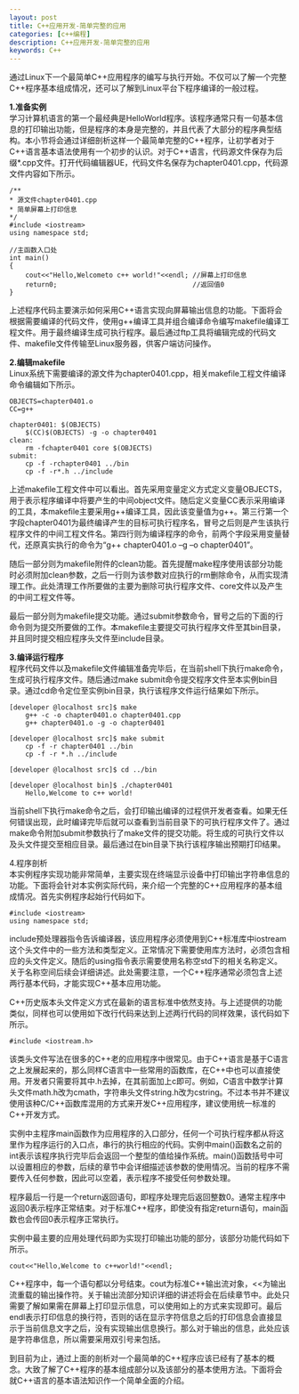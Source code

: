```yaml
---
layout: post
title: C++应用开发-简单完整的应用
categories: [c++编程]
description: C++应用开发-简单完整的应用
keywords: C++
---
```

<div id='preview-contents' class='note-content'>



<p>通过Linux下一个最简单C++应用程序的编写与执行开始。不仅可以了解一个完整C++程序基本组成情况，还可以了解到Linux平台下程序编译的一般过程。</p>

<p><strong>1.准备实例</strong> <br>
学习计算机语言的第一个最经典是HelloWorld程序。该程序通常只有一句基本信息的打印输出功能，但是程序的本身是完整的，并且代表了大部分的程序典型结构。本小节将会通过详细剖析这样一个最简单完整的C++程序，让初学者对于C++语言基本语法使用有一个初步的认识。对于C++语言，代码源文件保存为后缀*.cpp文件。打开代码编辑器UE，代码文件名保存为chapter0401.cpp，代码源文件内容如下所示。</p>

<pre class="prettyprint hljs-dark"><code class="hljs cpp"><div class="hljs-line"><span class="hljs-comment">/**</span>
</div><div class="hljs-line"><span class="hljs-comment">* 源文件chapter0401.cpp</span>
</div><div class="hljs-line"><span class="hljs-comment">* 简单屏幕上打印信息</span>
</div><div class="hljs-line"><span class="hljs-comment">*/</span>
</div><div class="hljs-line"><span class="hljs-meta">#<span class="hljs-meta-keyword">include</span> <span class="hljs-meta-string">&lt;iostream&gt;</span></span>
</div><div class="hljs-line"><span class="hljs-keyword">using</span> <span class="hljs-keyword">namespace</span> <span class="hljs-built_in">std</span>;
</div><div class="hljs-line"><wbr>
</div><div class="hljs-line"><span class="hljs-comment">//主函数入口处</span>
</div><div class="hljs-line"><span class="hljs-function"><span class="hljs-keyword">int</span> <span class="hljs-title">main</span><span class="hljs-params">()</span></span>
</div><div class="hljs-line"><span class="hljs-function"></span>{
</div><div class="hljs-line">    <span class="hljs-built_in">cout</span>&lt;&lt;<span class="hljs-string">"Hello,Welcometo c++ world!"</span>&lt;&lt;<span class="hljs-built_in">endl</span>; <span class="hljs-comment">//屏幕上打印信息</span>
</div><div class="hljs-line">    return0;                                  <span class="hljs-comment">//返回值0                                        </span>
</div><div class="hljs-line">}
</div></code></pre>

<p>上述程序代码主要演示如何采用C++语言实现向屏幕输出信息的功能。下面将会根据需要编译的代码文件，使用g++编译工具并组合编译命令编写makefile编译工程文件。用于最终编译生成可执行程序。最后通过ftp工具将编辑完成的代码文件、makefile文件传输至Linux服务器，供客户端访问操作。</p>

<p><strong>2.编辑makefile</strong> <br>
Linux系统下需要编译的源文件为chapter0401.cpp，相关makefile工程文件编译命令编辑如下所示。</p>

<pre class="prettyprint hljs-dark"><code class="hljs armasm"><div class="hljs-line"><span class="hljs-symbol">OBJECTS</span><span class="hljs-symbol">=chapter0401</span>.o
</div><div class="hljs-line"><span class="hljs-symbol">CC</span><span class="hljs-symbol">=g</span>++
</div><div class="hljs-line"><span class="hljs-symbol"></span>
</div><div class="hljs-line"><span class="hljs-symbol">chapter0401:</span> $(OBJECTS)
</div><div class="hljs-line">    $(CC)$(OBJECTS) -g -o chapter0401
</div><div class="hljs-line"><span class="hljs-symbol">clean</span>:
</div><div class="hljs-line">    rm -fchapter0401 core $(OBJECTS)
</div><div class="hljs-line"><span class="hljs-keyword">submit:</span>
</div><div class="hljs-line"><span class="hljs-keyword"></span>    <span class="hljs-meta">cp</span> -f -rchapter0401 ../<span class="hljs-keyword">bin</span>
</div><div class="hljs-line"><span class="hljs-keyword"></span>    <span class="hljs-meta">cp</span> -f -r*.h ../<span class="hljs-meta">include</span>
</div></code></pre>

<p>上述makefile工程文件中可以看出。首先采用变量定义方式定义变量OBJECTS，用于表示程序编译中将要产生的中间object文件。随后定义变量CC表示采用编译的工具，本makefile主要采用g++编译工具，因此该变量值为g++。第三行第一个字段chapter0401为最终编译产生的目标可执行程序名，冒号之后则是产生该执行程序文件的中间工程文件名。第四行则为编译程序的命令，前两个字段采用变量替代，还原真实执行的命令为“g++ chapter0401.o –g –o chapter0401”。</p>

<p>随后一部分则为makefile附件的clean功能。首先提醒make程序使用该部分功能时必须附加clean参数，之后一行则为该参数对应执行的rm删除命令，从而实现清理工作。此处清理工作所要做的主要为删除可执行程序文件、core文件以及产生的中间工程文件等。</p>

<p>最后一部分则为makefile提交功能。通过submit参数命令，冒号之后的下面的行命令则为提交所要做的工作。本makefile主要提交可执行程序文件至其bin目录，并且同时提交相应程序头文件至include目录。</p>

<p><strong>3.编译运行程序</strong> <br>
 程序代码文件以及makefile文件编辑准备完毕后，在当前shell下执行make命令，生成可执行程序文件。随后通过make submit命令提交程序文件至本实例bin目录。通过cd命令定位至实例bin目录，执行该程序文件运行结果如下所示。</p>



<pre class="prettyprint hljs-dark"><code class="hljs elixir"><div class="hljs-line">[developer <span class="hljs-variable">@localhost</span> src]<span class="hljs-variable">$ </span>make
</div><div class="hljs-line">    g++ -c -o chapter0401.o chapter0401.cpp
</div><div class="hljs-line">    g++ chapter0401.o -g -o chapter0401
</div><div class="hljs-line"><wbr>
</div><div class="hljs-line">[developer <span class="hljs-variable">@localhost</span> src]<span class="hljs-variable">$ </span>make submit
</div><div class="hljs-line">    cp -f -r chapter0401 ../bin
</div><div class="hljs-line">    cp -f -r *.h ../<span class="hljs-keyword">include</span>
</div><div class="hljs-line"><wbr>
</div><div class="hljs-line">[developer <span class="hljs-variable">@localhost</span> src]<span class="hljs-variable">$ </span>cd ../bin
</div><div class="hljs-line"><wbr>
</div><div class="hljs-line">[developer <span class="hljs-variable">@localhost</span> bin]<span class="hljs-variable">$ </span>./chapter0401
</div><div class="hljs-line">    Hello,Welcome to c++ world!
</div></code></pre>

<p>当前shell下执行make命令之后，会打印输出编译的过程供开发者查看。如果无任何错误出现，此时编译完毕后就可以查看到当前目录下的可执行程序文件了。通过make命令附加submit参数执行了make文件的提交功能。将生成的可执行文件以及头文件提交至相应目录。最后通过在bin目录下执行该程序输出预期打印结果。</p>

<p>4.程序剖析 <br>
本实例程序实现功能非常简单，主要实现在终端显示设备中打印输出字符串信息的功能。下面将会针对本实例实际代码，来介绍一个完整的C++应用程序的基本组成情况。首先实例程序起始行代码如下。</p>

<pre class="prettyprint hljs-dark"><code class="hljs cpp"><div class="hljs-line"><span class="hljs-meta">#<span class="hljs-meta-keyword">include</span> <span class="hljs-meta-string">&lt;iostream&gt;</span></span>
</div><div class="hljs-line"><span class="hljs-keyword">using</span> <span class="hljs-keyword">namespace</span> <span class="hljs-built_in">std</span>;
</div></code></pre>

<p>include预处理器指令告诉编译器，该应用程序必须使用到C++标准库中iostream这个头文件中的一些方法和类型定义。正常情况下需要使用库方法时，必须包含相应的头文件定义。随后的using指令表示需要使用名称空std下的相关名称定义。关于名称空间后续会详细讲述。此处需要注意，一个C++程序通常必须包含上述两行基本代码，才能实现C++基本应用功能。</p>

<p>C++历史版本头文件定义方式在最新的语言标准中依然支持。与上述提供的功能类似，同样也可以使用如下改行代码来达到上述两行代码的同样效果，该代码如下所示。</p>



<pre class="prettyprint hljs-dark"><code class="hljs autoit"><div class="hljs-line"><span class="hljs-meta">#<span class="hljs-meta-keyword">include</span> <span class="hljs-meta-string">&lt;iostream.h&gt;</span></span>
</div></code></pre>

<p>该类头文件写法在很多的C++老的应用程序中很常见。由于C++语言是基于C语言之上发展起来的，那么同样C语言中一些常用的函数库，在C++中也可以直接使用。开发者只需要将其中.h去掉，在其前面加上c即可。例如，C语言中数学计算头文件math.h改为cmath，字符串头文件string.h改为cstring。不过本书并不建议使用该种C/C++函数库混用的方式来开发C++应用程序，建议使用统一标准的C++开发方式。</p>

<p>实例中主程序main函数作为应用程序的入口部分，任何一个可执行程序都从将这里作为程序运行的入口点，串行的执行相应的代码。实例中main()函数名之前的int表示该程序执行完毕后会返回一个整型的值给操作系统。main()函数括号中可以设置相应的参数，后续的章节中会详细描述该参数的使用情况。当前的程序不需要传入任何参数，因此可以空着，表示程序不接受任何参数处理。</p>

<p>程序最后一行是一个return返回语句，即程序处理完后返回整数0。通常主程序中返回0表示程序正常结束。对于标准C++程序，即使没有指定return语句，main函数也会传回0表示程序正常执行。</p>

<p>实例中最主要的应用处理代码即为实现打印输出功能的部分，该部分功能代码如下所示。</p>

<pre class="prettyprint hljs-dark"><code class="hljs cpp"><div class="hljs-line"><span class="hljs-built_in">cout</span>&lt;&lt;<span class="hljs-string">"Hello,Welcome to c++world!"</span>&lt;&lt;<span class="hljs-built_in">endl</span>;
</div></code></pre>

<p>C++程序中，每一个语句都以分号结束。cout为标准C++输出流对象，&lt;&lt;为输出流重载的输出操作符。关于输出流部分知识详细的讲述将会在后续章节中。此处只需要了解如果需在屏幕上打印显示信息，可以使用如上的方式来实现即可。最后endl表示打印信息的换行符，否则的话在显示字符信息之后的打印信息会直接显示于当前信息文字之后，没有实现输出信息换行。那么对于输出的信息，此处应该是字符串信息，所以需要采用双引号来包括。</p>

<p>到目前为止，通过上面的剖析对一个最简单的C++程序应该已经有了基本的概念。大致了解了C++程序的基本组成部分以及该部分的基本使用方法。下面将会就C++语言的基本语法知识作一个简单全面的介绍。</p></div>

